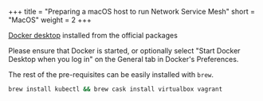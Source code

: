 +++
title = "Preparing a macOS host to run Network Service Mesh"
short = "MacOS"
weight = 2
+++


[Docker desktop](https://www.docker.com/products/docker-desktop) installed from the official packages

Please ensure that Docker is started, or optionally select "Start Docker Desktop when you log in" on the General tab in Docker's Preferences.

The rest of the pre-requisites can be easily installed with `brew`.

```bash
brew install kubectl && brew cask install virtualbox vagrant
```
